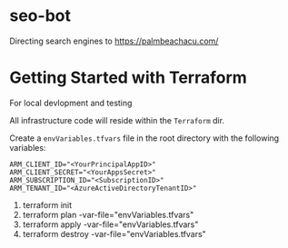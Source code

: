 # seo-bot

Directing search engines to https://palmbeachacu.com/

# Getting Started with Terraform
For local devlopment and testing

All infrastructure code will reside within the `Terraform` dir.

Create a `envVariables.tfvars` file in the root directory with the following variables:

    ARM_CLIENT_ID="<YourPrincipalAppID>"
    ARM_CLIENT_SECRET="<YourAppsSecret>"
    ARM_SUBSCRIPTION_ID="<SubscriptionID>"
    ARM_TENANT_ID="<AzureActiveDirectoryTenantID>"

1.	terraform init
2.	terraform plan -var-file="envVariables.tfvars"
3.	terraform apply -var-file="envVariables.tfvars"
4.	terraform destroy -var-file="envVariables.tfvars"